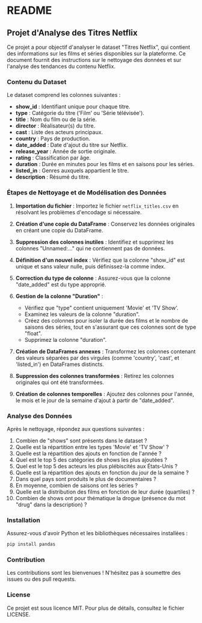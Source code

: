 # README

## Projet d'Analyse des Titres Netflix

Ce projet a pour objectif d'analyser le dataset "Titres Netflix", qui contient des informations sur les films et séries disponibles sur la plateforme. Ce document fournit des instructions sur le nettoyage des données et sur l'analyse des tendances du contenu Netflix.

### Contenu du Dataset

Le dataset comprend les colonnes suivantes :

- **show_id** : Identifiant unique pour chaque titre.
- **type** : Catégorie du titre ('Film' ou 'Série télévisée').
- **title** : Nom du film ou de la série.
- **director** : Réalisateur(s) du titre.
- **cast** : Liste des acteurs principaux.
- **country** : Pays de production.
- **date_added** : Date d'ajout du titre sur Netflix.
- **release_year** : Année de sortie originale.
- **rating** : Classification par âge.
- **duration** : Durée en minutes pour les films et en saisons pour les séries.
- **listed_in** : Genres auxquels appartient le titre.
- **description** : Résumé du titre.

### Étapes de Nettoyage et de Modélisation des Données

1. **Importation du fichier** : Importez le fichier `netflix_titles.csv` en résolvant les problèmes d'encodage si nécessaire.
   
2. **Création d'une copie du DataFrame** : Conservez les données originales en créant une copie du DataFrame.

3. **Suppression des colonnes inutiles** : Identifiez et supprimez les colonnes "Unnamed:..." qui ne contiennent pas de données.

4. **Définition d'un nouvel index** : Vérifiez que la colonne "show_id" est unique et sans valeur nulle, puis définissez-la comme index.

5. **Correction du type de colonne** : Assurez-vous que la colonne "date_added" est du type approprié.

6. **Gestion de la colonne "Duration"** :
   - Vérifiez que "type" contient uniquement 'Movie' et 'TV Show'.
   - Examinez les valeurs de la colonne "duration".
   - Créez des colonnes pour isoler la durée des films et le nombre de saisons des séries, tout en s'assurant que ces colonnes sont de type "float".
   - Supprimez la colonne "duration".

7. **Création de DataFrames annexes** : Transformez les colonnes contenant des valeurs séparées par des virgules (comme 'country', 'cast', et 'listed_in') en DataFrames distincts.

8. **Suppression des colonnes transformées** : Retirez les colonnes originales qui ont été transformées.

9. **Création de colonnes temporelles** : Ajoutez des colonnes pour l'année, le mois et le jour de la semaine d'ajout à partir de "date_added".

### Analyse des Données

Après le nettoyage, répondez aux questions suivantes :

1. Combien de "shows" sont présents dans le dataset ?
2. Quelle est la répartition entre les types 'Movie' et 'TV Show' ?
3. Quelle est la répartition des ajouts en fonction de l'année ?
4. Quel est le top 5 des catégories de shows les plus ajoutées ?
5. Quel est le top 5 des acteurs les plus plébiscités aux États-Unis ?
6. Quelle est la répartition des ajouts en fonction du jour de la semaine ?
7. Dans quel pays sont produits le plus de documentaires ?
8. En moyenne, combien de saisons ont les séries ?
9. Quelle est la distribution des films en fonction de leur durée (quartiles) ?
10. Combien de shows ont pour thématique la drogue (présence du mot "drug" dans la description) ?

### Installation

Assurez-vous d'avoir Python et les bibliothèques nécessaires installées :

```bash
pip install pandas
```

### Contribution

Les contributions sont les bienvenues ! N'hésitez pas à soumettre des issues ou des pull requests.

### License

Ce projet est sous licence MIT. Pour plus de détails, consultez le fichier LICENSE.
